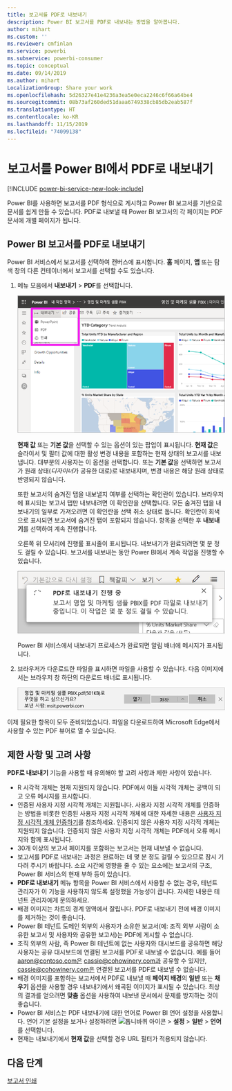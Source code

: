 ```yaml
---
title: 보고서를 PDF로 내보내기
description: Power BI 보고서를 PDF로 내보내는 방법을 알아봅니다.
author: mihart
ms.custom: ''
ms.reviewer: cmfinlan
ms.service: powerbi
ms.subservice: powerbi-consumer
ms.topic: conceptual
ms.date: 09/14/2019
ms.author: mihart
LocalizationGroup: Share your work
ms.openlocfilehash: 5d26327e41e4236a3ea5e0eca2246c6f66a64be4
ms.sourcegitcommit: 08b73af260ded51daaa6749338cb85db2eab587f
ms.translationtype: HT
ms.contentlocale: ko-KR
ms.lasthandoff: 11/15/2019
ms.locfileid: "74099138"
---
```

# <a name="export-reports-from-power-bi-to-pdf"></a>보고서를 Power BI에서 PDF로 내보내기

[!INCLUDE [power-bi-service-new-look-include](../includes/power-bi-service-new-look-include.md)]

Power BI를 사용하면 보고서를 PDF 형식으로 게시하고 Power BI 보고서를 기반으로 문서를 쉽게 만들 수 있습니다. PDF로 내보낼 때 Power BI 보고서의 각 페이지는 PDF 문서에 개별 페이지가 됩니다.

## <a name="export-your-power-bi-report-to-pdf"></a>Power BI 보고서를 PDF로 내보내기
Power BI 서비스에서 보고서를 선택하여 캔버스에 표시합니다. **홈** 페이지, **앱** 또는 탐색 창의 다른 컨테이너에서 보고서를 선택할 수도 있습니다.

1. 메뉴 모음에서 **내보내기** > **PDF**를 선택합니다.

    ![메뉴 모음에서 내보내기 선택](media/end-user-pdf/power-bi-export.png)

    **현재 값** 또는 **기본 값**을 선택할 수 있는 옵션이 있는 팝업이 표시됩니다. **현재 값**은 슬라이서 및 필터 값에 대한 활성 변경 내용을 포함하는 현재 상태의 보고서를 내보냅니다. 대부분의 사용자는 이 옵션을 선택합니다. 또는 **기본 값**을 선택하면 보고서가 원래 상태(*디자이너*가 공유한 대로)로 내보내지며, 변경 내용은 해당 원래 상태로 반영되지 않습니다.
    
    또한 보고서의 숨겨진 탭을 내보낼지 여부를 선택하는 확인란이 있습니다. 브라우저에 표시되는 보고서 탭만 내보내려면 이 확인란을 선택합니다. 모든 숨겨진 탭을 내보내기의 일부로 가져오려면 이 확인란을 선택 취소 상태로 둡니다. 확인란이 회색으로 표시되면 보고서에 숨겨진 탭이 포함되지 않습니다. 항목을 선택한 후 **내보내기**를 선택하여 계속 진행합니다.
    
    오른쪽 위 모서리에 진행률 표시줄이 표시됩니다. 내보내기가 완료되려면 몇 분 정도 걸릴 수 있습니다. 보고서를 내보내는 동안 Power BI에서 계속 작업을 진행할 수 있습니다.

    ![내보내기 진행 메시지](media/end-user-pdf/power-bi-export-progress.png)

    Power BI 서비스에서 내보내기 프로세스가 완료되면 알림 배너에 메시지가 표시됩니다.

2. 브라우저가 다운로드한 파일을 표시하면 파일을 사용할 수 있습니다. 다음 이미지에서는 브라우저 창 하단의 다운로드 배너로 표시됩니다.

    ![다운로드한 파일 위치](media/end-user-pdf/power-bi-export-done.png)

이제 필요한 항목이 모두 준비되었습니다. 파일을 다운로드하여 Microsoft Edge에서 사용할 수 있는 PDF 뷰어로 열 수 있습니다.


## <a name="limitations-and-considerations"></a>제한 사항 및 고려 사항
**PDF로 내보내기** 기능을 사용할 때 유의해야 할 고려 사항과 제한 사항이 있습니다.

* R 시각적 개체는 현재 지원되지 않습니다. PDF에서 이들 시각적 개체는 공백이 되고 오류 메시지를 표시합니다. 
* 인증된 사용자 지정 시각적 개체는 지원됩니다. 사용자 지정 시각적 개체를 인증하는 방법을 비롯한 인증된 사용자 지정 시각적 개체에 대한 자세한 내용은 [사용자 지정 시각적 개체 인증하기](../developer/power-bi-custom-visuals-certified.md)를 참조하세요. 인증되지 않은 사용자 지정 시각적 개체는 지원되지 않습니다. 인증되지 않은 사용자 지정 시각적 개체는 PDF에서 오류 메시지와 함께 표시됩니다. 
* 30개 이상의 보고서 페이지를 포함하는 보고서는 현재 내보낼 수 없습니다.
* 보고서를 PDF로 내보내는 과정은 완료하는 데 몇 분 정도 걸릴 수 있으므로 잠시 기다려 주시기 바랍니다. 소요 시간에 영향을 줄 수 있는 요소에는 보고서의 구조, Power BI 서비스의 현재 부하 등이 있습니다.
* **PDF로 내보내기** 메뉴 항목을 Power BI 서비스에서 사용할 수 없는 경우, 테넌트 관리자가 이 기능을 사용하지 않도록 설정했을 가능성이 큽니다. 자세한 내용은 테넌트 관리자에게 문의하세요.
* 배경 이미지는 차트의 경계 영역에서 잘립니다. PDF로 내보내기 전에 배경 이미지를 제거하는 것이 좋습니다.
* Power BI 테넌트 도메인 외부의 사용자가 소유한 보고서(예: 조직 외부 사람이 소유한 보고서 및 사용자와 공유한 보고서)는 PDF에 게시할 수 없습니다.
* 조직 외부의 사람, 즉 Power BI 테넌트에 없는 사용자와 대시보드를 공유하면 해당 사용자는 공유 대시보드에 연결된 보고서를 PDF로 내보낼 수 없습니다. 예를 들어 aaron@contoso.com은 cassie@cohowinery.com과 공유할 수 있지만, cassie@cohowinery.com은 연결된 보고서를 PDF로 내보낼 수 없습니다.
* 배경 이미지를 포함하는 보고서에서 PDF로 내보낼 때 **페이지 배경**의 **일반** 또는 **채우기** 옵션을 사용할 경우 내보내기에서 왜곡된 이미지가 표시될 수 있습니다. 최상의 결과를 얻으려면 **맞춤** 옵션을 사용하여 내보낸 문서에서 문제를 방지하는 것이 좋습니다.
* Power BI 서비스는 PDF 내보내기에 대한 언어로 Power BI 언어 설정을 사용합니다. 언어 기본 설정을 보거나 설정하려면 ![톱니바퀴 아이콘](media/end-user-powerpoint/power-bi-settings-icon.png) > **설정** > **일반** > **언어**를 선택합니다.
* 현재는 내보내기에서 **현재 값**을 선택할 경우 URL 필터가 적용되지 않습니다.

## <a name="next-steps"></a>다음 단계
[보고서 인쇄](end-user-print.md)
